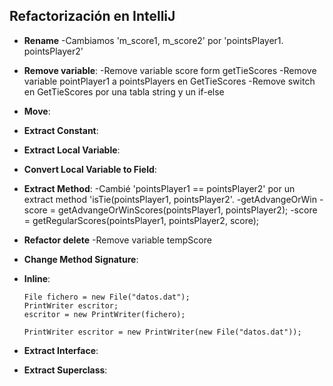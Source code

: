 
## Refactorización en IntelliJ



* **Rename** 
-Cambiamos 'm_score1, m_score2' por 'pointsPlayer1. pointsPlayer2'
* **Remove variable**:
-Remove variable score form getTieScores
-Remove variable pointPlayer1 a pointsPlayers en GetTieScores
-Remove  switch en GetTieScores por una tabla string y un if-else
* **Move**: 
* **Extract Constant**: 
* **Extract Local Variable**:

* **Convert Local Variable to Field**: 
* **Extract Method**:
 -Cambié 'pointsPlayer1 == pointsPlayer2' por un extract method  'isTie(pointsPlayer1, pointsPlayer2'.
 -getAdvangeOrWin
 -score = getAdvangeOrWinScores(pointsPlayer1, pointsPlayer2);
 -score = getRegularScores(pointsPlayer1, pointsPlayer2, score);
*  **Refactor delete**
 -Remove variable tempScore

* **Change Method Signature**:

* **Inline**:
  ```
  File fichero = new File("datos.dat");
  PrintWriter escritor;
  escritor = new PrintWriter(fichero);

  PrintWriter escritor = new PrintWriter(new File("datos.dat"));
  ```
  
* **Extract Interface**: 
* **Extract Superclass**: 


